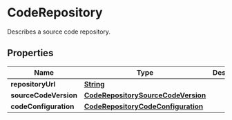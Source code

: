 

# CodeRepository

Describes a source code repository.

## Properties

| Name | Type | Description | Notes |
|------------ | ------------- | ------------- | -------------|
|**repositoryUrl** | [**String**](String.md) |  |  |
|**sourceCodeVersion** | [**CodeRepositorySourceCodeVersion**](CodeRepositorySourceCodeVersion.md) |  |  |
|**codeConfiguration** | [**CodeRepositoryCodeConfiguration**](CodeRepositoryCodeConfiguration.md) |  |  [optional] |




